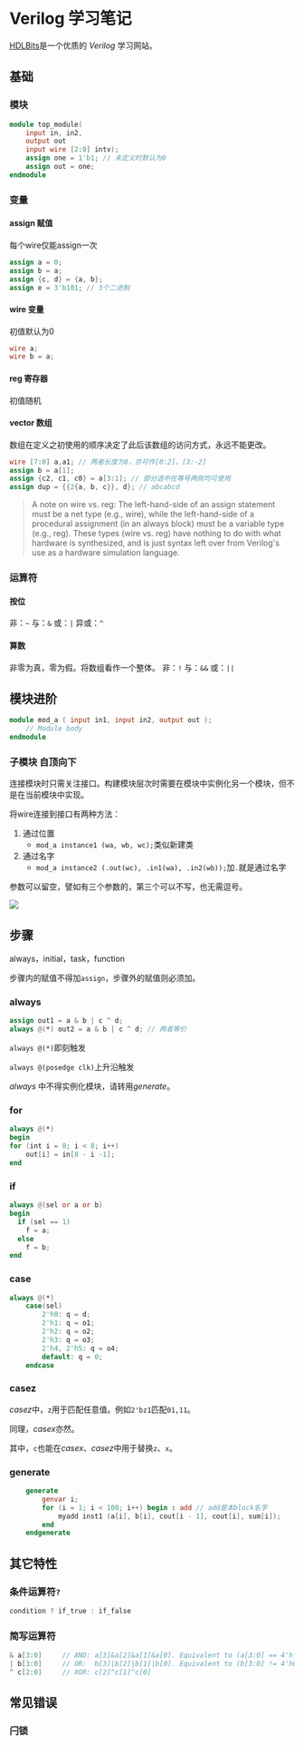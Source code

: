 # Verilog 学习笔记
[HDLBits](https://hdlbits.01xz.net/wiki)是一个优质的 *Verilog* 学习网站。

## 基础
### 模块
```verilog
module top_module(
    input in, in2,
    output out 
    input wire [2:0] intv);
    assign one = 1'b1; // 未定义时默认为0
    assign out = one;
endmodule
```

### 变量
#### assign 赋值
每个wire仅能assign一次
```verilog
assign a = 0;
assign b = a;
assign {c, d} = {a, b};
assign e = 3'b101; // 3个二进制
```

#### wire 变量
初值默认为0
```verilog
wire a;
wire b = a;
```

#### reg 寄存器
初值随机

#### vector 数组
数组在定义之初使用的顺序决定了此后该数组的访问方式，永远不能更改。
```verilog
wire [7:0] a,a1; // 两者长度为8，亦可作[0:2]，[3:-2]
assign b = a[1];
assign {c2, c1, c0} = a[3:1]; // 部分选中在等号两侧均可使用
assign dup = {{2{a, b, c}}, d}; // abcabcd
```
>   A note on wire vs. reg: The left-hand-side of an assign statement must be a net type (e.g., wire), while the left-hand-side of a procedural assignment (in an always block) must be a variable type (e.g., reg). These types (wire vs. reg) have nothing to do with what hardware is synthesized, and is just syntax left over from Verilog's use as a hardware simulation language.
### 运算符
#### 按位
非：`~`
与：`&`
或：`|`
异或：`^`

#### 算数
非零为真，零为假。将数组看作一个整体。
非：`!`
与：`&&`
或：`||`

## 模块进阶
```verilog
module mod_a ( input in1, input in2, output out );
    // Module body
endmodule
```

### 子模块 自顶向下
连接模块时只需关注接口。构建模块层次时需要在模块中实例化另一个模块，但不是在当前模块中实现。

将wire连接到接口有两种方法：
1.  通过位置
    *   ```mod_a instance1 (wa, wb, wc);```类似新建类
2.  通过名字
    *   ```mod_a instance2 (.out(wc), .in1(wa), .in2(wb));```加`.`就是通过名字

参数可以留空，譬如有三个参数的，第三个可以不写，也无需逗号。

![](https://hdlbits.01xz.net/mw/images/c/c0/Module.png)

## 步骤
always，initial，task，function

步骤内的赋值不得加`assign`，步骤外的赋值则必须加。

### always
```verilog
assign out1 = a & b | c ^ d;
always @(*) out2 = a & b | c ^ d; // 两者等价
```

`always @(*)`即刻触发

`always @(posedge clk)`上升沿触发

*always* 中不得实例化模块，请转用*generate*。

### for
```verilog
always @(*)
begin
for (int i = 0; i < 8; i++)
    out[i] = in[8 - i -1];
end
```

### if
```verilog
always @(sel or a or b)
begin
  if (sel == 1)
    f = a;
  else
    f = b;
end
```

### case
```verilog
always @(*)
    case(sel)
        2'h0: q = d;
        2'h1: q = o1;
        2'h2: q = o2;
        2'h3: q = o3;
        2'h4, 2'h5: q = o4;
        default: q = 0;
    endcase
```

### casez
*casez*中，`z`用于匹配任意值。例如`2'bz1`匹配`01,11`。

同理，*casex*亦然。

其中，`c`也能在*casex*、*casez*中用于替换`z`、`x`。

### generate
```verilog
    generate
        genvar i;
        for (i = 1; i < 100; i++) begin : add // add是本block名字
            myadd inst1 (a[i], b[i], cout[i - 1], cout[i], sum[i]);
        end
    endgenerate
```

## 其它特性
### 条件运算符`?`
```verilog
condition ? if_true : if_false
```

### 简写运算符
```verilog
& a[3:0]     // AND: a[3]&a[2]&a[1]&a[0]. Equivalent to (a[3:0] == 4'hf)
| b[3:0]     // OR:  b[3]|b[2]|b[1]|b[0]. Equivalent to (b[3:0] != 4'h0)
^ c[2:0]     // XOR: c[2]^c[1]^c[0]
```

## 常见错误
### 闩锁

